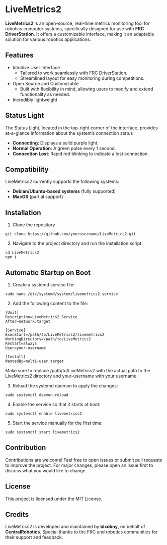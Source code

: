 # LiveMetrics2 
**LiveMetrics2** is an open-source, real-time metrics monitoring tool for robotics computer systems, specifically designed for use with **FRC DriverStation**. It offers a customizable interface, making it an adaptable solution for various robotics applications.


## Features 
- Intuitive User Interface
    - Tailored to work seamlessly with FRC DriverStation.
    - Streamlined layout for easy monitoring during competitions.
- Open Source and Customizable
    - Built with flexibility in mind, allowing users to modify and extend functionality as needed.
- Incredibly lightweight 



## Status Light 
The Status Light, located in the top-right corner of the interface, provides at-a-glance information about the system’s connection status

- **Connecting**: Displays a solid purple light.
- **Normal Operation**: A green pulse every 1 second.
- **Connection Lost**: Rapid red blinking to indicate a lost connection.

## Compatibility 
LiveMetrics2 currently supports the following systems:

- **Debian/Ubuntu-based systems** (fully supported)
- **MacOS** (partial support)

## Installation
1. Clone the repository
```
git clone https://github.com/yourusername/LiveMetrics2.git
```
2. Navigate to the project directory and run the installation script:
```
cd LiveMetrics2
npm i 
```

## Automatic Startup on Boot
1. Create a systemd service file:
```
sudo nano /etc/systemd/system/livemetrics2.service
```

2. Add the following content to the file:
```
[Unit]
Description=LiveMetrics2 Service
After=network.target

[Service]
ExecStart=/path/to/LiveMetrics2/livemetrics2
WorkingDirectory=/path/to/LiveMetrics2
Restart=always
User=your-username

[Install]
WantedBy=multi-user.target
```
Make sure to replace /path/to/LiveMetrics2 with the actual path to the LiveMetrics2 directory and your-username with your username.

3. Reload the systemd daemon to apply the changes:
```
sudo systemctl daemon-reload
```
4. Enable the service so that it starts at boot:
```
sudo systemctl enable livemetrics2
```

5. Start the service manually for the first time:
```
sudo systemctl start livemetrics2
```
## Contribution
Contributions are welcome! Feel free to open issues or submit pull requests to improve the project. For major changes, please open an issue first to discuss what you would like to change.

## License 
This project is licensed under the MIT License.

 
## Credits 
LiveMetrics2 is developed and maintained by **blxdbny**, on behalf of **CentralRobotics**. Special thanks to the FRC and robotics communities for their support and feedback.

